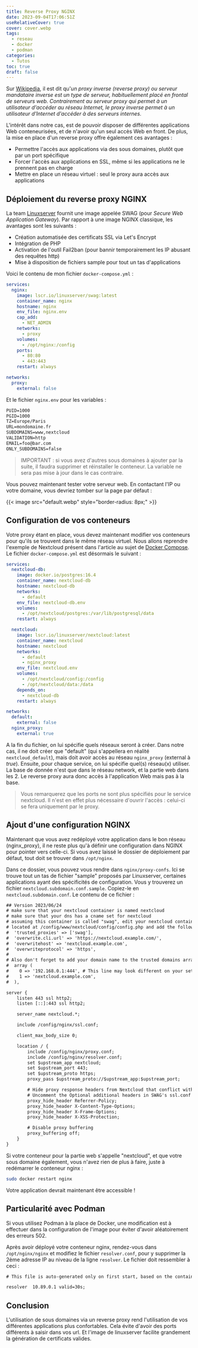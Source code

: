 ```yaml
---
title: Reverse Proxy NGINX
date: 2023-09-04T17:06:51Z
useRelativeCover: true
cover: cover.webp
tags:
  - reseau
  - docker
  - podman
categories:
  - Tutos
toc: true
draft: false
---
```


Sur [Wikipedia](https://fr.wikipedia.org/wiki/Proxy_inverse), il est dit qu'*un proxy inverse (reverse proxy) ou serveur mandataire inverse est un type de serveur, habituellement placé en frontal de serveurs web. Contrairement au serveur proxy qui permet à un utilisateur d'accéder au réseau Internet, le proxy inverse permet à un utilisateur d'Internet d'accéder à des serveurs internes.*

L'intérêt dans notre cas, est de pouvoir disposer de différentes applications Web conteneurisées, et de n'avoir qu'un seul accès Web en front. De plus, la mise en place d'un reverse proxy offre également ces avantages :

- Permettre l'accès aux applications via des sous domaines, plutôt que par un port spécifique
- Forcer l'accès aux applications en SSL, même si les applications ne le prennent pas en charge
- Mettre en place un réseau virtuel : seul le proxy aura accès aux applications

## Déploiement du reverse proxy NGINX

La team [Linuxserver](https://docs.linuxserver.io/general/swag) fournit une image appelée SWAG (pour *Secure Web Application Gateway*). Par rapport à une image NGINX classique, les avantages sont les suivants :

- Création automatisée des certificats SSL via Let's Encrypt
- Intégration de PHP
- Activation de l'outil Fail2ban (pour bannir temporairement les IP abusant des requêtes http)
- Mise à disposition de fichiers sample pour tout un tas d'applications

Voici le contenu de mon fichier `docker-compose.yml` :

```yml
services:
  nginx:
    image: lscr.io/linuxserver/swag:latest
    container_name: nginx
    hostname: nginx
    env_file: nginx.env
    cap_add:
      - NET_ADMIN
    networks:
      - proxy
    volumes:
      - /opt/nginx:/config
    ports:
      - 80:80
      - 443:443
    restart: always

networks:
  proxy:
    external: false
```

Et le fichier `nginx.env` pour les variables :

```txt
PUID=1000
PGID=1000
TZ=Europe/Paris
URL=mondomaine.fr
SUBDOMAINS=www,nextcloud
VALIDATION=http
EMAIL=foo@bar.com
ONLY_SUBDOMAINS=false
```

> IMPORTANT : si vous avez d'autres sous domaines à ajouter par la suite, il faudra supprimer et réinstaller le conteneur. La variable ne sera pas mise à jour dans le cas contraire.

Vous pouvez maintenant tester votre serveur web. En contactant l'IP ou votre domaine, vous devriez tomber sur la page par défaut :

{{< image src="default.webp" style="border-radius: 8px;" >}}

## Configuration de vos conteneurs

Votre proxy étant en place, vous devez maintenant modifier vos conteneurs pour qu'ils se trouvent dans le même réseau virtuel. Nous allons reprendre l'exemple de Nextcloud présent dans l'article au sujet de [Docker Compose](/posts/utilisation-de-docker-compose/). Le fichier `docker-compose.yml` est désormais le suivant :

```yml
services:
  nextcloud-db:
    image: docker.io/postgres:16.4
    container_name: nextcloud-db
    hostname: nextcloud-db
    networks:
      - default
    env_file: nextcloud-db.env
    volumes:
      - /opt/nextcloud/postgres:/var/lib/postgresql/data
    restart: always

  nextcloud:
    image: lscr.io/linuxserver/nextcloud:latest
    container_name: nextcloud
    hostname: nextcloud
    networks:
      - default
      - nginx_proxy
    env_file: nextcloud.env
    volumes:
      - /opt/nextcloud/config:/config
      - /opt/nextcloud/data:/data
    depends_on:
      - nextcloud-db
    restart: always

networks:
  default:
    external: false
  nginx_proxy:
    external: true
```

A la fin du fichier, on lui spécifie quels réseaux seront à créer. Dans notre cas, il ne doit créer que "default" (qui s'appellera en réalité `nextcloud_default`), mais doit avoir accès au réseau `nginx_proxy` (external à *true*).
Ensuite, pour chaque service, on lui spécifie quel(s) réseau(x) utiliser. La base de donnée n'est que dans le réseau network, et la partie web dans les 2. Le reverse proxy aura donc accès à l'application Web mais pas à la base.

> Vous remarquerez que les ports ne sont plus spécifiés pour le service nextcloud. Il n'est en effet plus nécessaire d'ouvrir l'accès : celui-ci se fera uniquement par le proxy.

## Ajout d'une configuration NGINX

Maintenant que vous avez redéployé votre application dans le bon réseau (nginx_proxy), il ne reste plus qu'à définir une configuration dans NGINX pour pointer vers celle-ci. Si vous avez laissé le dossier de déploiement par défaut, tout doit se trouver dans `/opt/nginx`.

Dans ce dossier, vous pouvez vous rendre dans `nginx/proxy-confs`. Ici se trouve tout un tas de fichier "sample" proposés par Linuxserver, certaines applications ayant des spécificités de configuration.
Vous y trouverez un fichier `nextcloud.subdomain.conf.sample`. Copiez-le en `nextcloud.subdomain.conf`. Le contenu de ce fichier :

```txt
## Version 2023/06/24
# make sure that your nextcloud container is named nextcloud
# make sure that your dns has a cname set for nextcloud
# assuming this container is called "swag", edit your nextcloud container's config
# located at /config/www/nextcloud/config/config.php and add the following lines before the ");":
#  'trusted_proxies' => ['swag'],
#  'overwrite.cli.url' => 'https://nextcloud.example.com/',
#  'overwritehost' => 'nextcloud.example.com',
#  'overwriteprotocol' => 'https',
#
# Also don't forget to add your domain name to the trusted domains array. It should look somewhat like this:
#  array (
#    0 => '192.168.0.1:444', # This line may look different on your setup, don't modify it.
#    1 => 'nextcloud.example.com',
#  ),

server {
    listen 443 ssl http2;
    listen [::]:443 ssl http2;

    server_name nextcloud.*;

    include /config/nginx/ssl.conf;

    client_max_body_size 0;

    location / {
        include /config/nginx/proxy.conf;
        include /config/nginx/resolver.conf;
        set $upstream_app nextcloud;
        set $upstream_port 443;
        set $upstream_proto https;
        proxy_pass $upstream_proto://$upstream_app:$upstream_port;

        # Hide proxy response headers from Nextcloud that conflict with ssl.conf
        # Uncomment the Optional additional headers in SWAG's ssl.conf to pass Nextcloud's security scan
        proxy_hide_header Referrer-Policy;
        proxy_hide_header X-Content-Type-Options;
        proxy_hide_header X-Frame-Options;
        proxy_hide_header X-XSS-Protection;

        # Disable proxy buffering
        proxy_buffering off;
    }
}
```

Si votre conteneur pour la partie web s'appelle "nextcloud", et que votre sous domaine également, vous n'avez rien de plus à faire, juste à redémarrer le conteneur nginx :

```bash
sudo docker restart nginx
```

Votre application devrait maintenant être accessible !

## Particularité avec Podman

Si vous utilisez Podman à la place de Docker, une modification est à effectuer dans la configuration de l'image pour éviter d'avoir aléatoirement des erreurs 502.

Après avoir déployé votre conteneur nginx, rendez-vous dans `/opt/nginx/nginx` et modifiez le fichier `resolver.conf`, pour y supprimer la 2ème adresse IP au niveau de la ligne `resolver`. Le fichier doit ressembler à ceci :

```txt
# This file is auto-generated only on first start, based on the container's /etc/resolv.conf file.   Feel free to modify it as you wish.

resolver  10.89.0.1 valid=30s;
```

## Conclusion

L'utilisation de sous domaines via un reverse proxy rend l'utilisation de vos différentes applications plus confortables. Cela évite d'avoir des ports différents à saisir dans vos url. Et l'image de linuxserver facilite grandement la génération de certificats valides.

